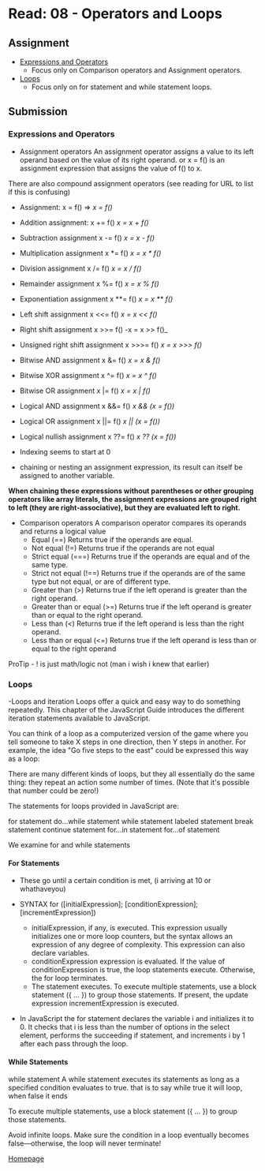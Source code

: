 # Read: 08 - Operators and Loops

## Assignment

- [Expressions and Operators](https://developer.mozilla.org/en-US/docs/Web/JavaScript/Guide/Expressions_and_Operators)
  - Focus only on Comparison operators and Assignment operators.
- [Loops](https://developer.mozilla.org/en-US/docs/Web/JavaScript/Guide/Loops_and_iteration)
  - Focus only on for statement and while statement loops.

## Submission

### Expressions and Operators

- Assignment operators
An assignment operator assigns a value to its left operand based on the value of its right operand. or
    x = f() is an assignment expression that assigns the value of f() to x.

There are also compound assignment operators (see reading for URL to list if this is confusing)

- Assignment: x = f() => _x = f()_
- Addition assignment: x += f() _x = x + f()_
- Subtraction assignment x -= f() _x = x - f()_
- Multiplication assignment x *= f() _x = x * f()_
- Division assignment x /= f() _x = x / f()_
- Remainder assignment x %= f() _x = x % f()_
- Exponentiation assignment x **= f() _x = x ** f()_
- Left shift assignment x <<= f() _x = x << f()_
- Right shift assignment x >>= f() -x = x >> f()_
- Unsigned right shift assignment x >>>= f() _x = x >>> f()_
- Bitwise AND assignment x &= f() _x = x & f()_
- Bitwise XOR assignment x ^= f() _x = x ^ f()_
- Bitwise OR assignment x |= f() _x = x | f()_
- Logical AND assignment x &&= f() _x && (x = f())_
- Logical OR assignment x ||= f() _x || (x = f())_
- Logical nullish assignment x ??= f() _x ?? (x = f())_

- Indexing seems to start at 0

- chaining or nesting an assignment expression, its result can itself be assigned to another variable.

**When chaining these expressions without parentheses or other grouping operators like array literals, the assignment expressions are grouped right to left (they are right-associative), but they are evaluated left to right.**

- Comparison operators
A comparison operator compares its operands and returns a logical value
  - Equal (==) Returns true if the operands are equal.
  - Not equal (!=) Returns true if the operands are not equal
  - Strict equal (===) Returns true if the operands are equal and of the same type.
  - Strict not equal (!==) Returns true if the operands are of the same type but not equal, or are of different type.
  - Greater than (>) Returns true if the left operand is greater than the right operand.
  - Greater than or equal (>=) Returns true if the left operand is greater than or equal to the right operand.
  - Less than (<) Returns true if the left operand is less than the right operand.
  - Less than or equal (<=) Returns true if the left operand is less than or equal to the right operand

ProTip - ! is just math/logic not (man i wish i knew that earlier)

### Loops

-Loops and iteration
Loops offer a quick and easy way to do something repeatedly. This chapter of the JavaScript Guide introduces the different iteration statements available to JavaScript.

You can think of a loop as a computerized version of the game where you tell someone to take X steps in one direction, then Y steps in another. For example, the idea "Go five steps to the east" could be expressed this way as a loop:

There are many different kinds of loops, but they all essentially do the same thing: they repeat an action some number of times. (Note that it's possible that number could be zero!)

The statements for loops provided in JavaScript are:

for statement
do...while statement
while statement
labeled statement
break statement
continue statement
for...in statement
for...of statement

We examine for and while statements

#### For Statements

- These go until a certain condition is met, (i arriving at 10 or whathaveyou)
- SYNTAX for ([initialExpression]; [conditionExpression]; [incrementExpression])
  - initialExpression, if any, is executed. This expression usually initializes one or more loop counters, but the syntax allows an expression of any degree of complexity. This expression can also declare variables.
  - conditionExpression expression is evaluated. If the value of conditionExpression is true, the loop statements execute. Otherwise, the for loop terminates.
  - The statement executes. To execute multiple statements, use a block statement ({ ... }) to group those statements.
If present, the update expression incrementExpression is executed.

- In JavaScript the for statement declares the variable i and initializes it to 0. It checks that i is less than the number of options in the select element, performs the succeeding if statement, and increments i by 1 after each pass through the loop.

#### While Statements

while statement
A while statement executes its statements as long as a specified condition evaluates to true. that is to say while true it will loop, when false it ends

To execute multiple statements, use a block statement ({ ... }) to group those statements.

Avoid infinite loops. Make sure the condition in a loop eventually becomes false—otherwise, the loop will never terminate!

[Homepage](https://briansward.github.io/reading-notes/)
